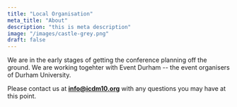 ```yaml
---
title: "Local Organisation"
meta_title: "About"
description: "this is meta description"
image: "/images/castle-grey.png"
draft: false
---
```


We are in the early stages of getting the conference planning off the ground. We are working togehter with Event Durham -- the event organisers of Durham University.

Please contact us at **info@icdm10.org** with any questions you may have at this point.